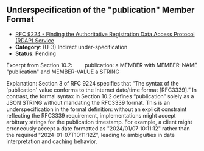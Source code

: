 ## Underspecification of the "publication" Member Format

- [RFC 9224 - Finding the Authoritative Registration Data Access Protocol (RDAP) Service](https://www.rfc-editor.org/rfc/rfc9224)
- **Category**: (U-3) Indirect under-specification
- **Status**: Pending

Excerpt from Section 10.2:
  publication:  a MEMBER with MEMBER-NAME "publication" and MEMBER-VALUE a STRING

Explanation:
Section 3 of RFC 9224 specifies that “The syntax of the 'publication' value conforms to the Internet date/time format [RFC3339].” In contrast, the formal syntax in Section 10.2 defines “publication” solely as a JSON STRING without mandating the RFC3339 format. This is an underspecification in the formal definition: without an explicit constraint reflecting the RFC3339 requirement, implementations might accept arbitrary strings for the publication timestamp. For example, a client might erroneously accept a date formatted as "2024/01/07 10:11:12" rather than the required "2024-01-07T10:11:12Z", leading to ambiguities in date interpretation and caching behavior.
